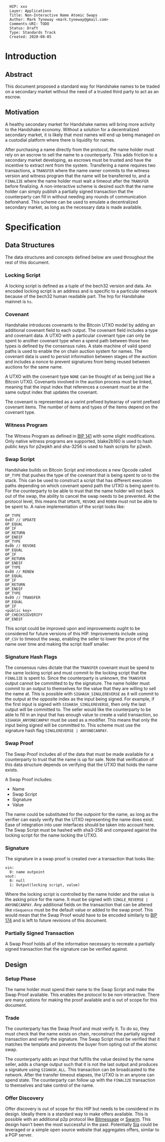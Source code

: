 ```
  HIP: xxx
  Layer: Applications
  Title: Non-Interactive Name Atomic Swaps
  Author: Mark Tyneway <mark.tyneway@gmail.com>
  Comments-URI: TODO
  Status: Draft
  Type: Standards Track
  Created: 2020-08-05
```

# Introduction

## Abstract

This document proposed a standard way for Handshake names to be traded on a secondary market
without the need of a trusted third party to act as an escrow.

## Motivation

A healthy secondary market for Handshake names will bring more activity to the Handshake economy.
Without a solution for a decentralized secondary market, it is likely that most names will
end up being managed on a custodial platform where there is liquidity for names.

After purchasing a name directly from the protocol, the name holder must rely on an escrow
to sell the name to a counterparty. This adds friction to a secondary market developing,
as escrows must be trusted and have the incentive to extract rent from the system. Transfering
a name requires two transactions, a `TRANSFER` where the name owner commits to the witness
version and witness program that the name will be transferred to, and a `FINALIZE` where the
name holder must wait a timeout after the `TRANSFER` before finalizing. A non-interactive
scheme is desired such that the name holder can simply publish a partially signed transaction
that the counterparty can fill in without needing any rounds of communication beforehand.
This scheme can be used to emulate a decentralized secondary market, as long as the necessary
data is made available.

# Specification

## Data Structures

The data structures and concepts defined below are used throughout the rest of this document.

### Locking Script

A locking script is defined as a tuple of the bech32 version and data. An encoded locking
script is an address and is specific to a particular network because of the bech32 human
readable part. The hrp for Handshake mainnet is `hs`.

### Covenant

Handshake introduces covenants to the Bitcoin UTXO model by adding an additional covenant field
to each output. The covenant field includes a type and covenant data. A UTXO with a particular
covenant type can only be spent to another covenant type when a spend path between those two types
is defined by the consensus rules. A state machine of valid spend paths is used to enable
the on chain auction system for names. The covenant data is used to persist information
between stages of the auction and includes a nonce to prevent signatures from being reused
between auctions for the same name.

A UTXO with the covenant type `NONE` can be thought of as being just like a Bitcoin UTXO.
Covenants involved in the auction process must be linked, meaning that the input index that references a covenant must be at the same output index that updates the covenant.

The covenant is represented as a varint prefixed bytearray of varint prefixed
covenant items. The number of items and types of the items depend on the covenant type.

### Witness Program

The Witness Program as defined in [BIP 141](https://github.com/bitcoin/bips/blob/master/bip-0141.mediawiki#Witness_program) with some slight modifications. Only native witness programs are supported, blake2b160 is used to hash public keys for p2wpkh and sha-3256 is used to hash scripts for p2wsh.

### Swap Script

Handshake builds on Bitcoin Script and introduces a new Opcode called `OP_TYPE` that pushes the type
of the covenant that is being spent to on to the stack. This can be used to construct a script that
has different execution paths depending on which covenant spend path the UTXO is being spent to.
For the counterparty to be able to trust that the name holder will not back out of the swap,
the ability to cancel the swap needs to be prevented. At the protocol level, this means that
`UPDATE`, `REVOKE` and `RENEW` must not be able to be spent to. A naive implementation of the script looks like:

```
OP_TYPE
0x07 // UPDATE
OP_EQUAL
OP_IF
OP_RETURN
OP_ENDIF
OP_TYPE
0x0b // REVOKE
OP_EQUAL
OP_IF
OP_RETURN
OP_ENDIF
OP_TYPE
0x08 // RENEW
OP_EQUAL
OP_IF
OP_RETURN
OP_ENDIF
OP_TYPE
0x09 // TRANSFER
OP_EQUAL
OP_IF
<public key>
OP_CHECKSIGVERIFY
OP_ENDIF
```

This script could be improved upon and improvements ought to be considered for future versions of this HIP. Improvements include using `OP_CSV` to timeout the swap, enabling the seller to lower
the price of the name over time and making the script itself smaller.

### Signature Hash Flags

The consensus rules dictate that the `TRANSFER` covenant must be spend to the same locking script
and must commit to the locking script that the `FINALIZE` is spent to. Since the counterparty
is unknown, the `TRANSFER` output cannot be committed to by the signature. The name holder
must commit to an output to themselves for the value that they are willing to sell the name at.
This is possible with `SIGHASH_SINGLEREVERSE` as it will commit to the output at the opposite
index as the input being signed. For example, if the first input is signed with 
`SIGHASH_SINGLEREVERSE`, then only the last output will be committed to. The seller would like
the counterparty to be able to fill in an input that has enough value to create a valid transaction,
so `SIGHASH_ANYONECANPAY` must be used as a modifier. This means that only the input being signed
will be committed to. This scheme must use the signature hash flag `SINGLEREVERSE | ANYONECANPAY`.

### Swap Proof

The Swap Proof includes all of the data that must be made available for a counterparty to trust
that the name is up for sale. Note that verification of this data structure depends on verifying
that the UTXO that holds the name exists.

A Swap Proof includes:

- Name
- Swap Script
- Signature
- Value

The name could be substituted for the outpoint for the name, as long as the verifier can
easily verify that the UTXO representing the name does exist. Ease of integration into user
interfaces should be taken into account here. The Swap Script must be hashed with sha3-256
and compared against the locking script for the name locking the UTXO.

### Signature

The signature in a swap proof is created over a transaction that looks like:

```
vin:
  0: name outpoint
vout:
  0: null
  1: Output(locking script, value)
```

Where the locking script is controlled by the name holder and the value is the asking price
for the name. It must be signed with `SINGLE_REVERSE | ANYONECANPAY`. Any additional fields
on the transaction that can be altered like `nSequence` must be the default value or added
to the swap proof. This would mean that the Swap Proof would have to be encoded similarly
to [BIP 174](https://github.com/bitcoin/bips/blob/master/bip-0174.mediawiki) and is left
to future revisions of this document.

### Partially Signed Transaction

A Swap Proof holds all of the information necessary to recreate a partially signed transaction
that the signature can be verified against.

## Design

### Setup Phase

The name holder must spend their name to the Swap Script and make the Swap Proof available.
This enables the protocol to be non-interactive. There are many options for making the proof
available and is out of scope for this document.

### Trade

The counterparty has the Swap Proof and must verify it. To do so, they must check that the
name exists on chain, reconstruct the partially signed transaction and verify the signature.
The Swap Script must be verified that it matches the template and prevents the buyer from
opting out of the atomic swap.

The counterparty adds an input that fulfills the value desired by the name seller, adds a
change output such that it is not the last output and produces a signature using `SIGHASH_ALL`.
This transaction can be broadcasted to the network. After the transfer timeout elapses, the
UTXO is in an anyone can spend state. The counterparty can follow up with the `FINALIZE` transaction
to themselves and take control of the name.

### Offer Discovery

Offer discovery is out of scope for this HIP but needs to be considered in its design.
Ideally there is a standard way to make offers available. This is possible with an additional
p2p protocol like [Bitmessage](https://wiki.bitmessage.org/) or [Swarm](https://ethersphere.github.io/swarm-home/).
This design hasn't been the most successful in the past. Potentially [Sia](https://sia.tech/)
could be leveraged or a simple open source website that aggregates offers, similar to a PGP
server.
